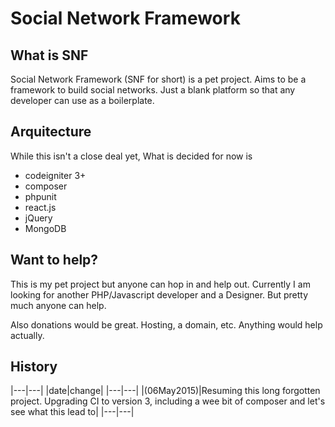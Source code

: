 # Social Network Framework

## What is SNF
Social Network Framework (SNF for short) is a pet project. Aims to be a framework to build social networks. Just a blank platform so that
any developer can use as a boilerplate.

## Arquitecture
While this isn't a close deal yet, What is decided for now is

* codeigniter 3+
* composer
* phpunit
* react.js
* jQuery
* MongoDB

## Want to help?
This is my pet project but anyone can hop in and help out. Currently I am looking for another PHP/Javascript developer and a Designer. But
pretty much anyone can help. 

Also donations would be great. Hosting, a domain, etc. Anything would help actually.

## History
|---|---|
|date|change|
|---|---|
|(06May2015)|Resuming this long forgotten project. Upgrading CI to version 3, including a wee bit of composer and let's see what this lead to|
|---|---|
